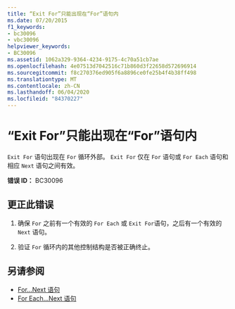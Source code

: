 ```yaml
---
title: “Exit For”只能出现在“For”语句内
ms.date: 07/20/2015
f1_keywords:
- bc30096
- vbc30096
helpviewer_keywords:
- BC30096
ms.assetid: 1062a329-9364-4234-9175-4c70a51cb7ae
ms.openlocfilehash: 4e07513d7042516c71b860d3f22658d572696914
ms.sourcegitcommit: f8c270376ed905f6a8896ce0fe25b4f4b38ff498
ms.translationtype: MT
ms.contentlocale: zh-CN
ms.lasthandoff: 06/04/2020
ms.locfileid: "84370227"
---
```

# <a name="exit-for-can-only-appear-inside-a-for-statement"></a>“Exit For”只能出现在“For”语句内
`Exit For` 语句出现在 `For` 循环外部。 `Exit For` 仅在 `For` 语句或 `For Each` 语句和相应 `Next` 语句之间有效。  
  
 **错误 ID：** BC30096  
  
## <a name="to-correct-this-error"></a>更正此错误  
  
1. 确保 `For` 之前有一个有效的 `For Each` 或 `Exit For`语句，之后有一个有效的 `Next` 语句。  
  
2. 验证 `For` 循环内的其他控制结构是否被正确终止。  
  
## <a name="see-also"></a>另请参阅

- [For...Next 语句](../language-reference/statements/for-next-statement.md)
- [For Each...Next 语句](../language-reference/statements/for-each-next-statement.md)
